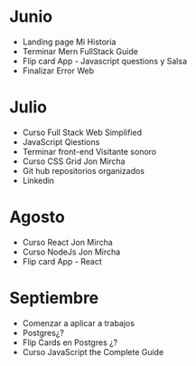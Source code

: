 

# Junio
- Landing page Mi Historia
- Terminar Mern FullStack Guide
- Flip card App - Javascript questions y Salsa 
- Finalizar Error Web


# Julio
- Curso Full Stack Web Simplified
- JavaScript Qiestions
- Terminar front-end Visitante sonoro
- Curso CSS Grid Jon Mircha
- Git hub repositorios organizados
- Linkedin

# Agosto
- Curso React Jon Mircha
- Curso NodeJs Jon Mircha
- Flip card App - React


# Septiembre
- Comenzar a aplicar a trabajos
- Postgres¿?
- Flip Cards en Postgres ¿?
- Curso JavaScript the Complete Guide

